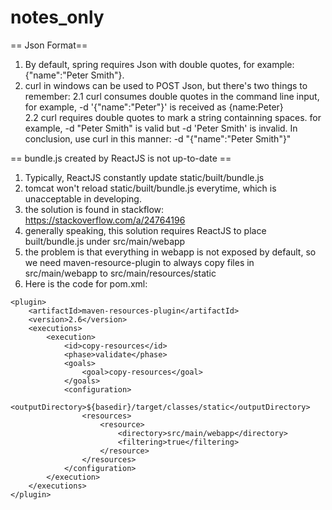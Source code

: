 # notes_only
== Json Format==
 1. By default, spring requires Json with double quotes, for example: {"name":"Peter Smith"}. 
 2. curl in windows can be used to POST Json, but there's two things to remember:
   2.1 curl consumes double quotes in the command line input, for example, -d '{"name":"Peter"}' is received as {name:Peter}  
   2.2 curl requires double quotes to mark a string containning spaces. for example, -d "Peter Smith" is valid but -d 'Peter Smith' is invalid. 
 In conclusion, use curl in this manner: -d "{\"name\":\"Peter Smith\"}"
 
 
== bundle.js created by ReactJS is not up-to-date ==
1. Typically, ReactJS constantly update static/built/bundle.js
2. tomcat won't reload static/built/bundle.js everytime, which is unacceptable in developing.
3. the solution is found in stackflow: https://stackoverflow.com/a/24764196
4. generally speaking, this solution requires ReactJS to place built/bundle.js under src/main/webapp
5. the problem is that everything in webapp is not exposed by default, so we need maven-resource-plugin to always copy files in src/main/webapp to src/main/resources/static
6. Here is the code for pom.xml:
```
<plugin>
    <artifactId>maven-resources-plugin</artifactId>
    <version>2.6</version>
    <executions>
        <execution>
            <id>copy-resources</id>
            <phase>validate</phase>
            <goals>
                <goal>copy-resources</goal>
            </goals>
            <configuration>
                <outputDirectory>${basedir}/target/classes/static</outputDirectory>
                <resources>
                    <resource>
                        <directory>src/main/webapp</directory>
                        <filtering>true</filtering>
                    </resource>
                </resources>
            </configuration>
        </execution>
    </executions>
</plugin>
```
